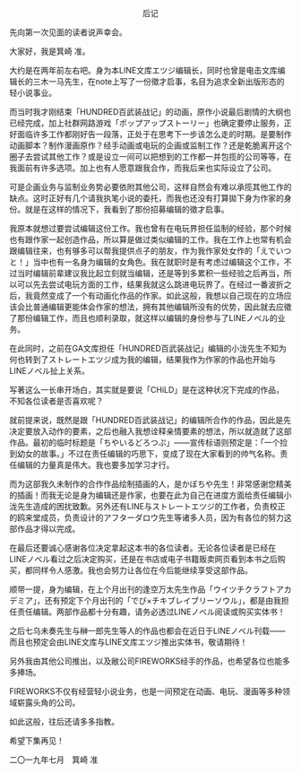 <p align="center">后记</p>

先向第一次见面的读者说声幸会。

大家好，我是箕崎 准。

大约是在两年前左右吧。身为本LINE文库エツジ编辑长，同时也曾是电击文库编辑长的三木一马先生，在note上写了一份徵才启事，名目为追求全新出版形态的轻小说事业。

而当时我才刚结束「HUNDRED百武装战记」的动画，原作小说最后剧情的大纲也已经完成，加上社群网路游戏「ポップアップストーリー」也确定要停止服务，正好面临许多工作都刚好告一段落，正处于在思考下一步该怎么走的时期。是要制作动画脚本？制作漫画原作？经手动画或电玩的企画或监制工作？还是乾脆离开这个圈子去尝试其他工作？或是设立一间可以把想到的工作都一并包揽的公司等等，在我面前有许多选项。加上也有人愿意跟我合作，而我后来也实际设立了公司。

可是企画业务与监制业务势必要依附其他公司，这样自然会有难以承揽其他工作的缺点。这时正好有几个请我执笔小说的委托，而我也还没有打算拋下身为作家的身份。就是在这样的情况下，我看到了那份招募编辑的徵才启事。

我原本就想过要尝试编辑这份工作。我也曾有在电玩界担任监制的经验，那个时候也有跟作家一起创造作品，所以算是做过类似编辑的工作。我在工作上也常有机会跟编辑往来，也有够多可以帮我提供点子的朋友，作为我作家处女作的「えでいつと！」当中也有一名身为编辑的女角色。我在就职时是有考虑过编辑这个工作，不过当时编辑前辈建议我比起立刻就当编辑，还是等到多累积一些经验之后再当，所以可以先去尝试电玩方面的工作，结果我就这么跳进电玩界了。在经过一番波折之后，我竟然变成了一个有动画化作品的作家。如此这般，我想以自己现在的立场应该会比普通编辑更能体会作家的想法，拥有其他编辑所没有的优势，因此就去应徵了那份编辑工作，而且也顺利录取，就这样以编辑的身份参与了LINEノべル的业务。

在此同时，之前在GA文库担任「HUNDRED百武装战记」编辑的小泷先生不知为何也转到了ストレートエツジ成为我的编辑，结果我作为作家的作品也开始与LINEノべル扯上关系。

写著这么一长串开场白，其实就是要说「CHiLD」是在这种状况下完成的作品，不知各位读者是否喜欢呢？

就前提来说，既然是跟「HUNDRED百武装战记」的编辑所合作的作品，因此是先决定要放入动作的要素，之后也融入我想诠释亲情要素的想法，所以就造就了这部作品。最初的临时标题是「ちやいるどろつぷ」——宣传标语则预定是：「一个捡到幼女的故事。」不过在责任编辑的巧思下，变成了现在大家看到的帅气名称。责任编辑的力量真是伟大。我也要多加学习才行。

而为这部我久未制作的合作作品绘制插画的人，是かぼちや先生！非常感谢您精美的插画！而我无论是身为编辑还是作家，也要在此为自己在进度方面给责任编辑小泷先生造成的困扰致歉。另外还有LINE与ストレートエツジ的工作者，负责校正的鸥来堂成员，负责设计的アフターダロウ先生等诸多人员，因为有各位的努力这部作品才得以完成。

在最后还要诚心感谢各位决定拿起这本书的各位读者。无论各位读者是已经在LINEノべル看过之后决定购买，还是在书店或电子书籍贩卖网页看到本书之后购买，都同样令人感激。我也会努力让各位在今后能继续享受这部作品。

顺带一提，身为编辑，在上个月出刊的逢空万太先生作品「ウイツチクラフトアカデミア」，还有预定下个月出刊的「でび×チキブレイブリーソウル」，都是由我担任责任编辑。两部作品都十分有趣，请务必透过LINEノべル阅读或购买实体书！

之后七乌未奏先生与榊一郎先生等人的作品也都会在近日于LINEノべル刊载——而且也预定会由LINE文库与LINE文库エツジ推出实体书，敬请期待！

另外我由其他公司推出，以及敝公司FIREWORKS经手的作品，也希望各位也能多多捧场。

FIREWORKS不仅有经营轻小说业务，也是一间预定在动画、电玩、漫画等多种领域崭露头角的公司。

如此这般，往后还请多多指教。

希望下集再见！

二〇一九年七月　箕崎 准

